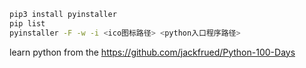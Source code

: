 ```BASH
pip3 install pyinstaller
pip list
pyinstaller -F -w -i <ico图标路径> <python入口程序路径>
```

learn python from the https://github.com/jackfrued/Python-100-Days